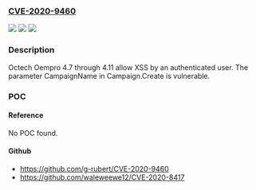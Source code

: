 ### [CVE-2020-9460](https://cve.mitre.org/cgi-bin/cvename.cgi?name=CVE-2020-9460)
![](https://img.shields.io/static/v1?label=Product&message=n%2Fa&color=blue)
![](https://img.shields.io/static/v1?label=Version&message=n%2Fa&color=blue)
![](https://img.shields.io/static/v1?label=Vulnerability&message=n%2Fa&color=brighgreen)

### Description

Octech Oempro 4.7 through 4.11 allow XSS by an authenticated user. The parameter CampaignName in Campaign.Create is vulnerable.

### POC

#### Reference
No POC found.

#### Github
- https://github.com/g-rubert/CVE-2020-9460
- https://github.com/waleweewe12/CVE-2020-8417

